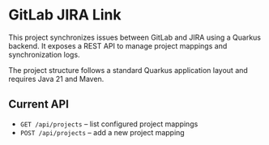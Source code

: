 # GitLab JIRA Link

This project synchronizes issues between GitLab and JIRA using a Quarkus backend. It exposes a REST API to manage project mappings and synchronization logs.

The project structure follows a standard Quarkus application layout and requires Java 21 and Maven.

## Current API

- `GET /api/projects` – list configured project mappings
- `POST /api/projects` – add a new project mapping
